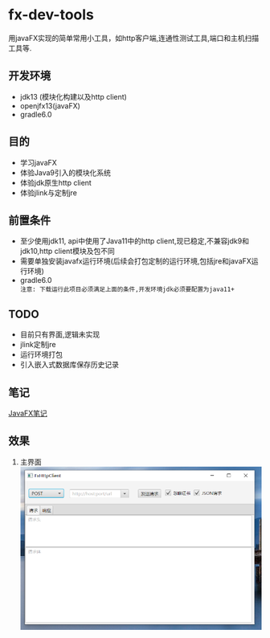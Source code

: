 # fx-dev-tools
用javaFX实现的简单常用小工具，如http客户端,连通性测试工具,端口和主机扫描工具等.

## 开发环境
- jdk13 (模块化构建以及http client)
- openjfx13(javaFX)
- gradle6.0

## 目的
- 学习javaFX
- 体验Java9引入的模块化系统
- 体验jdk原生http client
- 体验jlink与定制jre

## 前置条件
- 至少使用jdk11, api中使用了Java11中的http client,现已稳定,不兼容jdk9和jdk10,http client模块及包不同
- 需要单独安装javafx运行环境(后续会打包定制的运行环境,包括jre和javaFX运行环境)
- gradle6.0  
`注意: 下载运行此项目必须满足上面的条件,开发环境jdk必须要配置为java11+`

## TODO
- 目前只有界面,逻辑未实现
- jlink定制jre
- 运行环境打包
- 引入嵌入式数据库保存历史记录

## 笔记
[JavaFX笔记](note/javafx.md)

## 效果

1. 主界面
![主界面](screenshoot/main.png)
